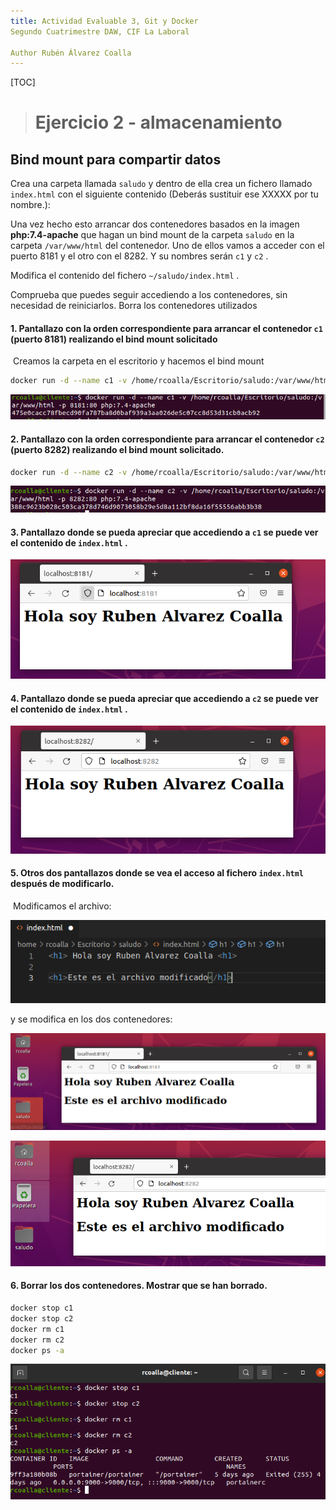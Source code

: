 ```yaml
---
title: Actividad Evaluable 3, Git y Docker
Segundo Cuatrimestre DAW, CIF La Laboral

Author Rubén Álvarez Coalla
---
```




[TOC]

> # Ejercicio 2 - almacenamiento



## Bind mount para compartir datos

Crea una carpeta llamada `saludo` y dentro de ella crea un fichero llamado `index.html` con el
siguiente contenido (Deberás sustituir ese XXXXX por tu nombre.):

Una vez hecho esto arrancar dos contenedores basados en la imagen **php:7.4-apache** que hagan un
bind mount de la carpeta `saludo` en la carpeta `/var/www/html` del contenedor. Uno de ellos vamos
a acceder con el puerto 8181 y el otro con el 8282. Y su nombres serán `c1` y `c2` .

Modifica el contenido del fichero `~/saludo/index.html` .

Comprueba que puedes seguir accediendo a los contenedores, sin necesidad de reiniciarlos.
Borra los contenedores utilizados





#### 1. Pantallazo con la orden correspondiente para arrancar el contenedor `c1` (puerto 8181) realizando el bind mount solicitado

​	Creamos la carpeta en el escritorio y hacemos el bind mount

```bash
docker run -d --name c1 -v /home/rcoalla/Escritorio/saludo:/var/www/html -p 8181:80 php:7.4-apache
```



![image-20220411011932502](almacenamiento.assets/image-20220411011932502.png)





#### 2. Pantallazo con la orden correspondiente para arrancar el contenedor `c2` (puerto 8282) realizando el bind mount solicitado.



```bash
docker run -d --name c2 -v /home/rcoalla/Escritorio/saludo:/var/www/html -p 8282:80 php:7.4-apache
```



![image-20220411012045780](almacenamiento.assets/image-20220411012045780.png)







#### 3. Pantallazo donde se pueda apreciar que accediendo a `c1` se puede ver el contenido de `index.html` .



![image-20220411012135541](almacenamiento.assets/image-20220411012135541.png)







#### 4. Pantallazo donde se pueda apreciar que accediendo a `c2` se puede ver el contenido de `index.html` .



![image-20220411012231349](almacenamiento.assets/image-20220411012231349.png)









#### 5. Otros dos pantallazos donde se vea el acceso al fichero `index.html` después de modificarlo.

​	Modificamos el archivo:

![image-20220411012548373](almacenamiento.assets/image-20220411012548373.png)

y se modifica en los dos contenedores:



![image-20220411012757949](almacenamiento.assets/image-20220411012757949.png)



![image-20220411012849754](almacenamiento.assets/image-20220411012849754.png)









#### 6. Borrar los dos contenedores. Mostrar que se han borrado.

```bash
docker stop c1
docker stop c2
docker rm c1
docker rm c2
docker ps -a
```



![image-20220411013114502](almacenamiento.assets/image-20220411013114502.png)


